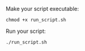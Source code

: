 Make your script executable:

```
chmod +x run_script.sh
```

Run your script:


```
./run_script.sh
```
